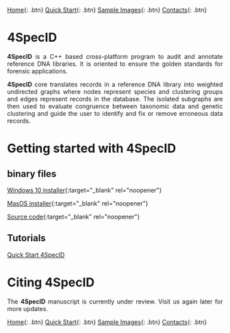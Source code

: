 [Home](https://4specid.github.io){: .btn}
[Quick Start](https://4specid.github.io/tutorial){: .btn}
[Sample Images](https://4specid.github.io/images){: .btn}
[Contacts](https://4specid.github.io/Contacts){: .btn}


# 4SpecID

<p align="justify"><b>4SpecID</b> is a C++ based cross-platform program to audit and annotate reference DNA libraries. 
It is oriented to ensure the golden standards for forensic applications.</p>
<p align="justify"><b>4SpecID</b> core translates records in a reference DNA library into weighted undirected graphs where nodes represent species and clustering groups and edges represent records in the database. The isolated subgraphs are then used to evaluate congruence between taxonomic data and genetic clustering and guide the user to identify and fix or remove erroneous data records.
</p>

# Getting started with 4SpecID

## binary files
[Windows 10 installer](https://github.com/4SpecID/4SpecID/blob/main/Installers/4SpecID-20201123/4SpecID/4SpecID%20installer.exe?raw=true){:target="_blank" rel="noopener"}<!---{: .btn}--->

[MasOS installer](https://github.com/4SpecID/4SpecID/blob/main/Installers/4SpecID-20201123/4SpecID/4SpecID.dmg?raw=true){:target="_blank" rel="noopener"}<!---{: .btn}--->

[Source code](https://github.com/4SpecID/4SpecID/src){:target="_blank" rel="noopener"}<!---{: .btn}--->

## Tutorials
[Quick Start 4SpecID](https://4specid.github.io/tutorial)<!---{: .btn}--->

# Citing 4SpecID
<p align="justify">The <b>4SpecID</b> manuscript is currently under review. Visit us again later for more updates.</p>
<!--- 
4SpecID is descended from earlier work:
Conde-Sousa, E., Pinto, N., Amorim, A. Reference DNA databases for forensic species identification: Auditing algorithms (2019) Forensic Science International: Genetics Supplement Series, 7 (1), pp. 564-566. DOI: 10.1016/j.fsigss.2019.10.091
--->



[Home](https://4specid.github.io){: .btn}
[Quick Start](https://4specid.github.io/tutorial){: .btn}
[Sample Images](https://4specid.github.io/images){: .btn}
[Contacts](https://4specid.github.io/Contacts){: .btn}